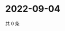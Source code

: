 # 2022-09-04

共 0 条

<!-- BEGIN WEIBO -->
<!-- 最后更新时间 Sun Sep 04 2022 09:47:22 GMT+0800 (China Standard Time) -->

<!-- END WEIBO -->
